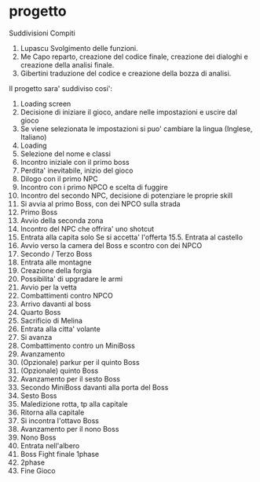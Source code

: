 # progetto
Suddivisioni Compiti
1. Lupascu Svolgimento delle funzioni.
2. Me Capo reparto, creazione del codice finale, creazione dei dialoghi e creazione
   della analisi finale.
3. Gibertini traduzione del codice e creazione della bozza di analisi.

Il progetto sara' suddiviso cosi':
1. Loading screen
2. Decisione di iniziare il gioco, andare nelle impostazioni e uscire dal gioco
3. Se viene selezionata le impostazioni si puo' cambiare la lingua (Inglese, Italiano)
4. Loading
5. Selezione del nome e classi
6. Incontro iniziale con il primo boss
7. Perdita' inevitabile, inizio del gioco
8. Dilogo con il primo NPC
9. Incontro con i primo NPCO e scelta di fuggire
10. Incontro del secondo NPC, decisione di potenziare le proprie skill
11. Si avvia al primo Boss, con dei NPCO sulla strada
12. Primo Boss
13. Avvio della seconda zona
14. Incontro del NPC che offrira' uno shotcut
15. Entrata alla capita solo Se si accetta' l'offerta
15.5. Entrata al castello
16. Avvio verso la camera del Boss e scontro con dei NPCO
17. Secondo / Terzo Boss
18. Entrata alle montagne
19. Creazione della forgia
20. Possibilita' di upgradare le armi
21. Avvio per la vetta
22. Combattimenti contro NPCO
23. Arrivo davanti al boss
24. Quarto Boss
25. Sacrificio di Melina
26. Entrata alla citta' volante
27. Si avanza
28. Combattimento contro un MiniBoss
29. Avanzamento
30. (Opzionale) parkur per il quinto Boss
31. (Opzionale) quinto Boss
32. Avanzamento per il sesto Boss
33. Secondo MiniBoss davanti alla porta del Boss
34. Sesto Boss
35. Maledizione rotta, tp alla capitale
36. Ritorna alla capitale
37. Si incontra l'ottavo Boss
38. Avanzamento per il nono Boss
39. Nono Boss
40. Entrata nell'albero
41. Boss Fight finale 1phase
42. 2phase
43. Fine Gioco
